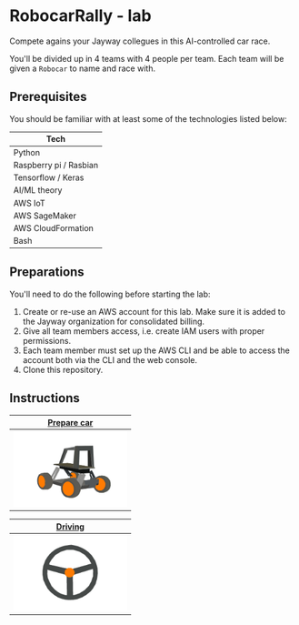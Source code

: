 # RobocarRally - lab

Compete agains your Jayway collegues in this AI-controlled car race.

You'll be divided up in 4 teams with 4 people per team. Each team will be given a `Robocar` to name and race with.

## Prerequisites

You should be familiar with at least some of the technologies listed below:

| Tech      |
| --------- | 
| Python |
| Raspberry pi / Rasbian |
| Tensorflow / Keras |
| AI/ML theory |
| AWS IoT |
| AWS SageMaker |
| AWS CloudFormation |
| Bash |

## Preparations

You'll need to do the following before starting the lab:

1. Create or re-use an AWS account for this lab. Make sure it is added to the Jayway organization for consolidated billing.
1. Give all team members access, i.e. create IAM users with proper permissions.
1. Each team member must set up the AWS CLI and be able to access the account both via the CLI and the web console.
1. Clone this repository.

## Instructions

| [Prepare car](docs/PREPARE-CAR.md)          |
|     :---:                                   |
| <img src="docs/donkey-car.jpg" width="200"> |

| [Driving](docs/DRIVE-CAR.md)                    |
|     :---:                                       |
| <img src="docs/steering-wheel.jpg" width="200"> |